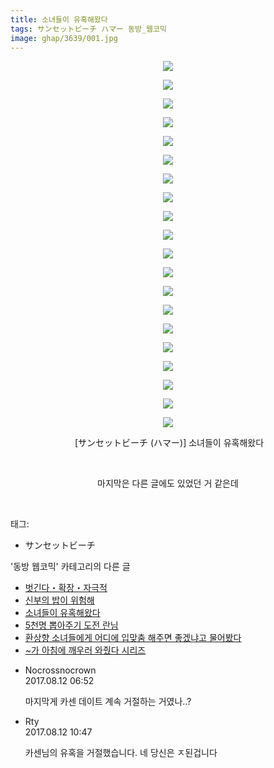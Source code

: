 ```yaml
---
title: 소녀들이 유혹해왔다
tags: サンセットビーチ ハマー 동방_웹코믹
image: ghap/3639/001.jpg
---
```

<div class="article">
<p style="text-align: center; clear: none; float: none;"><img src="{{ site.nasurl }}/ghap/3639/001.jpg"/></p>
<p style="text-align: center; clear: none; float: none;"><img src="{{ site.nasurl }}/ghap/3639/002.jpg"/></p>
<p style="text-align: center; clear: none; float: none;"><img src="{{ site.nasurl }}/ghap/3639/003.jpg"/></p>
<p style="text-align: center; clear: none; float: none;"><img src="{{ site.nasurl }}/ghap/3639/004.jpg"/></p>
<p style="text-align: center; clear: none; float: none;"><img src="{{ site.nasurl }}/ghap/3639/005.jpg"/></p>
<p style="text-align: center; clear: none; float: none;"><img src="{{ site.nasurl }}/ghap/3639/006.jpg"/></p>
<p style="text-align: center; clear: none; float: none;"><img src="{{ site.nasurl }}/ghap/3639/007.jpg"/></p>
<p style="text-align: center; clear: none; float: none;"><img src="{{ site.nasurl }}/ghap/3639/008.jpg"/></p>
<p style="text-align: center; clear: none; float: none;"><img src="{{ site.nasurl }}/ghap/3639/009.jpg"/></p>
<p style="text-align: center; clear: none; float: none;"><img src="{{ site.nasurl }}/ghap/3639/010.jpg"/></p>
<p style="text-align: center; clear: none; float: none;"><img src="{{ site.nasurl }}/ghap/3639/011.jpg"/></p>
<p style="text-align: center; clear: none; float: none;"><img src="{{ site.nasurl }}/ghap/3639/012.jpg"/></p>
<p style="text-align: center; clear: none; float: none;"><img src="{{ site.nasurl }}/ghap/3639/013.jpg"/></p>
<p style="text-align: center; clear: none; float: none;"><img src="{{ site.nasurl }}/ghap/3639/014.jpg"/></p>
<p style="text-align: center; clear: none; float: none;"><img src="{{ site.nasurl }}/ghap/3639/015.jpg"/></p>
<p style="text-align: center; clear: none; float: none;"><img src="{{ site.nasurl }}/ghap/3639/016.jpg"/></p>
<p style="text-align: center; clear: none; float: none;"><img src="{{ site.nasurl }}/ghap/3639/017.jpg"/></p>
<p style="text-align: center; clear: none; float: none;"><img src="{{ site.nasurl }}/ghap/3639/018.jpg"/></p>
<p style="text-align: center; clear: none; float: none;"><img src="{{ site.nasurl }}/ghap/3639/019.jpg"/></p>
<p style="text-align: center; clear: none; float: none;"><img src="{{ site.nasurl }}/ghap/3639/020.jpg"/></p>
<p style="text-align: center; clear: none; float: none;"> [サンセットビーチ (ハマー)] 소녀들이 유혹해왔다</p>
<p style="text-align: center; clear: none; float: none;"><br/></p>
<p style="text-align: center; clear: none; float: none;">마지막은 다른 글에도 있었던 거 같은데</p>
<p><br/></p>
</div><div class="tagTrail">
<p>태그: </p>
<ul>
<li>サンセットビーチ</li>
</ul>
</div><div class="another">
<p>'동방 웹코믹' 카테고리의 다른 글</p>
<ul>
<li><a href="/2017-08-12-ghap_3641">벗긴다・확장・자극적</a></li>
<li><a href="/2017-08-12-ghap_3640">신부의 밥이 위험해</a></li>
<li><a href="/2017-08-12-ghap_3639">소녀들이 유혹해왔다</a></li>
<li><a href="/2017-08-10-ghap_3637">5천명 뽑아주기 도전 란님</a></li>
<li><a href="/2017-08-10-ghap_3636">환상향 소녀들에게 어디에 입맞춤 해주면 좋겠냐고 물어봤다</a></li>
<li><a href="/2017-08-10-ghap_3635">~가 아침에 깨우러 와줬다 시리즈</a></li>
</ul>
</div><div class="cb_module cb_fluid">
<div class="cb_wrt cb_profile">
<div class="comment">
<ul>
<li class="cb_thumb_off" id="comment15057549">
<div class="cb_comment_area">
<div class="cb_info_area">
<div class="cb_section">
<span class="cb_nick_name">Nocrossnocrown</span>
</div>
<div class="cb_section">
<span class="cb_date">2017.08.12 06:52 </span>
</div>
</div>
<div class="cb_dsc_comment">
<p class="cb_dsc">
											마지막게 카센 데이트 계속 거절하는 거였나..?
										</p>
</div>
</div></li>
<li class="cb_thumb_off" id="comment15057596">
<div class="cb_comment_area">
<div class="cb_info_area">
<div class="cb_section">
<span class="cb_nick_name">Rty</span>
</div>
<div class="cb_section">
<span class="cb_date">2017.08.12 10:47 </span>
</div>
</div>
<div class="cb_dsc_comment">
<p class="cb_dsc">
											카센님의 유혹을 거절했습니다. 네 당신은 ㅈ된겁니다
										</p>
</div>
</div></li>
</ul>
</div>
</div><!-- commentList close -->
</div>